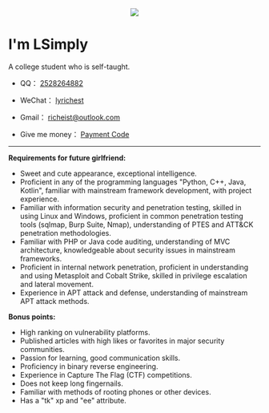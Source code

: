 <div align="center" ><img order-radius="100px" src="https://cdn.jsdelivr.net/gh/lsimply/Img@img/img/WriteCodes.gif"/></div>

# I'm LSimply


A college student who is self-taught.

- QQ： [2528264882](https://qm.qq.com/)

- WeChat： [lyrichest](https://cdn.jsdelivr.net/gh/lsimply/Img@img/img/WeChat.png)

- Gmail： [richeist@outlook.com](mailto:richeist@outlook.com)

- Give me money： [Payment Code]()

------

**Requirements for future girlfriend:**

- Sweet and cute appearance, exceptional intelligence.
- Proficient in any of the programming languages "Python, C++, Java, Kotlin", familiar with mainstream framework development, with project experience.
- Familiar with information security and penetration testing, skilled in using Linux and Windows, proficient in common penetration testing tools (sqlmap, Burp Suite, Nmap), understanding of PTES and ATT&CK penetration methodologies.
- Familiar with PHP or Java code auditing, understanding of MVC architecture, knowledgeable about security issues in mainstream frameworks.
- Proficient in internal network penetration, proficient in understanding and using Metasploit and Cobalt Strike, skilled in privilege escalation and lateral movement.
- Experience in APT attack and defense, understanding of mainstream APT attack methods.

**Bonus points:**

- High ranking on vulnerability platforms.
- Published articles with high likes or favorites in major security communities.
- Passion for learning, good communication skills.
- Proficiency in binary reverse engineering.
- Experience in Capture The Flag (CTF) competitions.
- Does not keep long fingernails.
- Familiar with methods of rooting phones or other devices.
- Has a "tk" xp and "ee" attribute.
